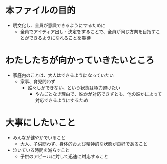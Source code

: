 # 本ファイルの目的
* 明文化し、全員が意識できるようにするために
    * 全員でアイディア出し・決定をすることで、全員が同じ方向を目指すことができるようになれることを期待

# わたしたちが向かっていきたいところ
* 家庭内のことは、大人はできるようになっていたい
    * 家事、育児問わず
        * 誰々しかできない、という状態は極力避けたい
            * やんごとなき理由で、誰かが対応できずとも、他の誰かによって対応できるようにするため

# 大事にしたいこと
* みんなが健やかでいること
    * 大人、子供問わず、身体的および精神的な状態が良好であること
* 泣いている時間を減らすこと
    * 子供のアピールに対して迅速に対応すること
